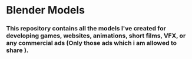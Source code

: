 # Blender Models 
### This repository contains all the models I've created for developing games, websites, animations, short films, VFX, or any commercial ads  (Only those ads which i am allowed to share ).
